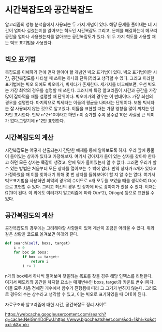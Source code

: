 # 시간복잡도와 공간복잡도

알고리즘의 성능 분석을에서 사용되는 두 가지 개념이 있다. 해당 문제를 풀어내는 데 시간이 얼마나 걸렸는지를 알아보는 척도인 시간복잡도 그리고, 문제를 해결하는데 메모리 공간을 얼마나 사용했는지를 알아보는 공간복잡도가 있다. 위 두 가지 척도를 사용할 때는 빅오 표기법을 사용한다.

## 빅오 표기법

복잡도를 이해하기 전에 먼저 알아야 할 개념인 빅오 표기법이 있다. 빅오 표기법이란 시간, 공간복잡도를 나타낼 때 쓰이는 하나의 단위(?)라고 생각할 수 있다. 그리고 이러한 표기법에는 빅오 외에도 빅오메가, 빅세타가 존재한다. 세가지를 비교해보면, 우선 빅오는 가장 최악의 경우를 설명할 때 쓰인다. 그러니까 특정 알고리즘이 시간과 공간을 가장 많이 잡아먹을 때를 설명할 때 단위이다. 빅오메가의 경우는 이 반대이다. 가장 최선의 경우를 설명한다. 마지막으로 빅세타는 이들의 평균을 나타내는 단위이다. 보통 빅세타는 잘 사용되지 않는 것으로 알고있다. 이들을 표현할 때는 가장 영향을 많이 끼치는 인자만 표시한다. 만약 n^2+10이라고 하면 n이 증가할 수록 상수값 10은 사실상 큰 의미가 없다.그렇기에 n^2만 표현한다.

## 시간복잡도의 계산

시간복잡도는 어떻게 산출되는지 간단한 예제를 통해 알아보도록 하자. 우리 앞에 동물이 들어있는 상자가 있다고 가정해보자. 여기서 강아지가 들어 있는 상자를 찾아야 한다고 하면 모든 상자는 똑같이 생겼고, 안에 뭐가 들어있는지 알 수 없다. 그러면 우리가 할 수 있는 방법은 처음부터 모든 상자를 열어보는 수 밖에 없다. 만약 상자가 n개가 있다고 가정하였을 때 이를 찾아내기 위해 몇 번 상자를 들춰보아야 할 지 알 수는 없다. 여기서 빅오표기법을 사용하면 최악의 경우의 수이므로 n개 모두를 보았을 때를 생각하여 O(n)으로 표현할 수 있다. 그리고 최선의 경우 첫 상자에 바로 강아지가 있을 수 있다. 이때는 Ω(1)이 된다. 이 외에도 여러가지 알고리즘에 따라 O(n^2), O(logn) 등으로 표현될 수 있다.

## 공간복잡도의 계산

공간복잡도의 경우에는 고려해야할 사항들이 있어 계산이 조금은 어려울 수 있다. 위와 같은 상황을 코드로 옮겨보면 아래와 같다.

```python
def search(self, boxs, target)
    i = 0
    for box in boxs:
        if box == target:
            return i
        i += 1
```

n개의 box에서 하나씩 열어보며 찾을려는 목표를 찾을 경우 해당 인덱스를 리턴한다. 여기서 메모리의 공간을 차지할 요소는 매개변수인 boxs, target과 카운트 변수 i이다. 이들 모두 처음 정해진 개수에서 함수가 진행됨에 따라 그 크기가 변하지 않는다. 그러므로 경우의 수는 상수라고 생각할 수 있고, 이는 빅오로 표기하였을 때 O(1)이 된다.

자료구조와 알고리즘에 대한 시간, 공간복잡도 정리 사이트

https://webcache.googleusercontent.com/search?q=cache:NeIGmrlDdFwJ:https://www.bigocheatsheet.com/&cd=1&hl=ko&ct=clnk&gl=kr
